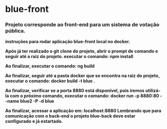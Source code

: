 # blue-front
### **Projeto corresponde ao front-end para um sistema de votação pública.**

**instruções para rodar aplicação blue-front local no docker.**

**Após já ter realizado o git clone do projeto, abrir 
o prompt de comando e seguir até a raiz do projeto.
executar o comando: npm install**

**Ao finalizar, executar o comando: ng build**

**Ao finalizar, seguir até a pasta docker que se encontra 
na raiz do projeto, executar o comando: docker build -t blue .**

**Ao finalizar, verificar se a porta 8880 está disponível, 
pois iremos utilizá-la com o próximo comando,
executar o comando: docker run -p 8880:80 --name blue2 -P -d blue**

**Ao finalizar, acessar a aplicação em: localhost:8880
Lembrando que para comunicação com o back-end o projeto blue-back
deve estar configurado e já estartado.**
